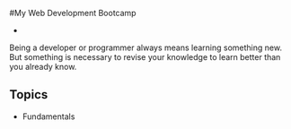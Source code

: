 #My Web Development Bootcamp

-
Being a developer or programmer always means learning something new. But something is necessary to revise your knowledge to learn better than you already know.

## Topics 

- Fundamentals
 
